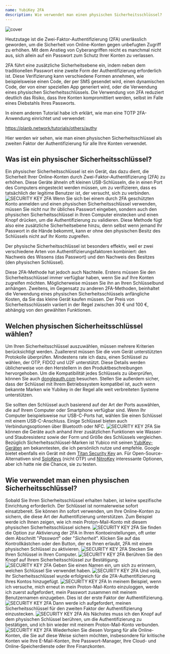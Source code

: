 ```yaml
---
name: YubiKey 2FA
description: Wie verwendet man einen physischen Sicherheitsschlüssel?
---
```

![cover](assets/cover.webp)

Heutzutage ist die Zwei-Faktor-Authentifizierung (2FA) unerlässlich geworden, um die Sicherheit von Online-Konten gegen unbefugten Zugriff zu erhöhen. Mit dem Anstieg von Cyberangriffen reicht es manchmal nicht aus, sich allein auf ein Passwort zum Schutz Ihrer Konten zu verlassen.

2FA führt eine zusätzliche Sicherheitsebene ein, indem neben dem traditionellen Passwort eine zweite Form der Authentifizierung erforderlich ist. Diese Verifizierung kann verschiedene Formen annehmen, wie beispielsweise einen Code, der per SMS gesendet wird, einen dynamischen Code, der von einer speziellen App generiert wird, oder die Verwendung eines physischen Sicherheitsschlüssels. Die Verwendung von 2FA reduziert deutlich das Risiko, dass Ihre Konten kompromittiert werden, selbst im Falle eines Diebstahls Ihres Passworts.

In einem anderen Tutorial habe ich erklärt, wie man eine TOTP 2FA-Anwendung einrichtet und verwendet:

https://planb.network/tutorials/others/authy

Hier werden wir sehen, wie man einen physischen Sicherheitsschlüssel als zweiten Faktor der Authentifizierung für alle Ihre Konten verwendet.

## Was ist ein physischer Sicherheitsschlüssel?

Ein physischer Sicherheitsschlüssel ist ein Gerät, das dazu dient, die Sicherheit Ihrer Online-Konten durch Zwei-Faktor-Authentifizierung (2FA) zu erhöhen. Diese Geräte ähneln oft kleinen USB-Schlüsseln, die in einen Port des Computers eingesteckt werden müssen, um zu verifizieren, dass es tatsächlich der legitime Benutzer ist, der versucht, sich zu verbinden.
![SECURITY KEY 2FA](assets/notext/01.webp)
Wenn Sie sich bei einem durch 2FA geschützten Konto anmelden und einen physischen Sicherheitsschlüssel verwenden, müssen Sie nicht nur Ihr übliches Passwort eingeben, sondern auch den physischen Sicherheitsschlüssel in Ihren Computer einstecken und einen Knopf drücken, um die Authentifizierung zu validieren. Diese Methode fügt also eine zusätzliche Sicherheitsebene hinzu, denn selbst wenn jemand Ihr Passwort in die Hände bekommt, kann er ohne den physischen Besitz des Schlüssels nicht auf Ihr Konto zugreifen.

Der physische Sicherheitsschlüssel ist besonders effektiv, weil er zwei verschiedene Arten von Authentifizierungsfaktoren kombiniert: den Nachweis des Wissens (das Passwort) und den Nachweis des Besitzes (den physischen Schlüssel).

Diese 2FA-Methode hat jedoch auch Nachteile. Erstens müssen Sie den Sicherheitsschlüssel immer verfügbar haben, wenn Sie auf Ihre Konten zugreifen möchten. Möglicherweise müssen Sie ihn an Ihren Schlüsselbund anhängen. Zweitens, im Gegensatz zu anderen 2FA-Methoden, beinhaltet die Verwendung eines physischen Sicherheitsschlüssels anfängliche Kosten, da Sie das kleine Gerät kaufen müssen. Der Preis von Sicherheitsschlüsseln variiert in der Regel zwischen 30 € und 100 €, abhängig von den gewählten Funktionen.

## Welchen physischen Sicherheitsschlüssel wählen?

Um Ihren Sicherheitsschlüssel auszuwählen, müssen mehrere Kriterien berücksichtigt werden.
Zuallererst müssen Sie die vom Gerät unterstützten Protokolle überprüfen. Mindestens rate ich dazu, einen Schlüssel zu wählen, der OTP, FIDO2 und U2F unterstützt. Diese Details werden üblicherweise von den Herstellern in den Produktbeschreibungen hervorgehoben. Um die Kompatibilität jedes Schlüssels zu überprüfen, können Sie auch [dongleauth.com](https://www.dongleauth.com/dongles/) besuchen.
Stellen Sie außerdem sicher, dass der Schlüssel mit Ihrem Betriebssystem kompatibel ist, auch wenn bekannte Marken wie Yubikey in der Regel alle weit verbreiteten Systeme unterstützen.

Sie sollten den Schlüssel auch basierend auf der Art der Ports auswählen, die auf Ihrem Computer oder Smartphone verfügbar sind. Wenn Ihr Computer beispielsweise nur USB-C-Ports hat, wählen Sie einen Schlüssel mit einem USB-C-Anschluss. Einige Schlüssel bieten auch Verbindungsoptionen über Bluetooth oder NFC.
![SECURITY KEY 2FA](assets/notext/02.webp)
Sie können die Geräte auch anhand ihrer zusätzlichen Funktionen wie Wasser- und Staubresistenz sowie der Form und Größe des Schlüssels vergleichen.
Bezüglich Sicherheitsschlüssel-Marken ist Yubico mit seinen [YubiKey-Geräten](https://www.yubico.com/) am bekanntesten, die ich persönlich nutze und empfehle. Google bietet ebenfalls ein Gerät mit dem [Titan Security Key](https://store.google.com/fr/product/titan_security_key) an. Für Open-Source-Alternativen sind [SoloKeys](https://solokeys.com/) (nicht OTP) und [NitroKey](https://www.nitrokey.com/products/nitrokeys) interessante Optionen, aber ich hatte nie die Chance, sie zu testen.
## Wie verwendet man einen physischen Sicherheitsschlüssel?

Sobald Sie Ihren Sicherheitsschlüssel erhalten haben, ist keine spezifische Einrichtung erforderlich. Der Schlüssel ist normalerweise sofort einsatzbereit. Sie können ihn sofort verwenden, um Ihre Online-Konten zu sichern, die diese Art der Authentifizierung unterstützen. Zum Beispiel werde ich Ihnen zeigen, wie ich mein Proton-Mail-Konto mit diesem physischen Sicherheitsschlüssel sichere.
![SECURITY KEY 2FA](assets/notext/03.webp)
Sie finden die Option zur Aktivierung der 2FA in Ihren Kontoeinstellungen, oft unter dem Abschnitt "*Passwort*" oder "*Sicherheit*". Klicken Sie auf das Kontrollkästchen oder den Button, der es Ihnen erlaubt, 2FA mit einem physischen Schlüssel zu aktivieren.
![SECURITY KEY 2FA](assets/notext/04.webp)
Stecken Sie Ihren Schlüssel in Ihren Computer.
![SECURITY KEY 2FA](assets/notext/05.webp)
Berühren Sie den Knopf auf Ihrem Sicherheitsschlüssel zur Bestätigung.
![SECURITY KEY 2FA](assets/notext/06.webp)
Geben Sie einen Namen ein, um sich zu erinnern, welchen Schlüssel Sie verwendet haben.
![SECURITY KEY 2FA](assets/notext/07.webp)
Und voilà, Ihr Sicherheitsschlüssel wurde erfolgreich für die 2FA-Authentifizierung Ihres Kontos hinzugefügt.
![SECURITY KEY 2FA](assets/notext/08.webp)
In meinem Beispiel, wenn ich versuche, mich erneut in mein Proton-Mail-Konto einzuloggen, werde ich zuerst aufgefordert, mein Passwort zusammen mit meinem Benutzernamen einzugeben. Dies ist der erste Faktor der Authentifizierung.
![SECURITY KEY 2FA](assets/notext/09.webp)
Dann werde ich aufgefordert, meinen Sicherheitsschlüssel für den zweiten Faktor der Authentifizierung einzustecken.
![SECURITY KEY 2FA](assets/notext/10.webp)
Als Nächstes muss ich den Knopf auf dem physischen Schlüssel berühren, um die Authentifizierung zu bestätigen, und ich bin wieder mit meinem Proton-Mail-Konto verbunden.
![SECURITY KEY 2FA](assets/notext/11.webp)
Wiederholen Sie diesen Vorgang für alle Online-Konten, die Sie auf diese Weise sichern möchten, insbesondere für kritische Konten wie Ihre E-Mail-Konten, Ihre Passwort-Manager, Ihre Cloud- und Online-Speicherdienste oder Ihre Finanzkonten.